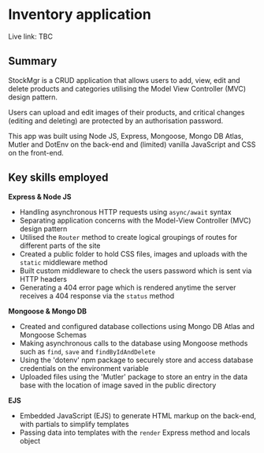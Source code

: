 # Inventory application

Live link: TBC

## Summary

StockMgr is a CRUD application that allows users to add, view, edit and delete products and categories utilising the Model View Controller (MVC) design pattern.

Users can upload and edit images of their products, and critical changes (editing and deleting) are protected by an authorisation password.

This app was built using Node JS, Express, Mongoose, Mongo DB Atlas, Mutler and DotEnv on the back-end and (limited) vanilla JavaScript and CSS on the front-end.

## Key skills employed

**Express & Node JS**

- Handling asynchronous HTTP requests using `async/await` syntax
- Separating application concerns with the Model-View Controller (MVC) design pattern
- Utilised the `Router` method to create logical groupings of routes for different parts of the site
- Created a public folder to hold CSS files, images and uploads with the `static` middleware method
- Built custom middleware to check the users password which is sent via HTTP headers
- Generating a 404 error page which is rendered anytime the server receives a 404 response via the `status` method

**Mongoose & Mongo DB**

- Created and configured database collections using Mongo DB Atlas and Mongoose Schemas
- Making asynchronous calls to the database using Mongoose methods such as `find`, `save` and `findByIdAndDelete`
- Using the 'dotenv' npm package to securely store and access database credentials on the environment variable
- Uploaded files using the 'Mutler' package to store an entry in the data base with the location of image saved in the public directory

**EJS**

- Embedded JavaScript (EJS) to generate HTML markup on the back-end, with partials to simplify templates
- Passing data into templates with the `render` Express method and locals object
